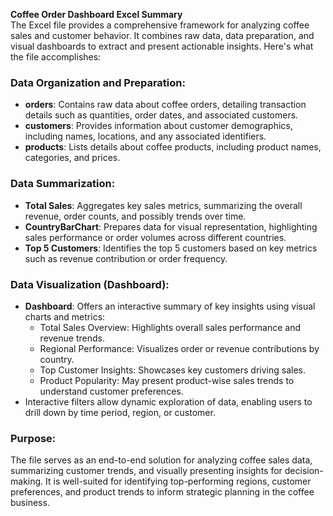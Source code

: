 **Coffee Order Dashboard Excel Summary**  
The Excel file provides a comprehensive framework for analyzing coffee sales and customer behavior. It combines raw data, data preparation, and visual dashboards to extract and present actionable insights. Here's what the file accomplishes:

### Data Organization and Preparation:
- **orders**: Contains raw data about coffee orders, detailing transaction details such as quantities, order dates, and associated customers.
- **customers**: Provides information about customer demographics, including names, locations, and any associated identifiers.
- **products**: Lists details about coffee products, including product names, categories, and prices.

### Data Summarization:
- **Total Sales**: Aggregates key sales metrics, summarizing the overall revenue, order counts, and possibly trends over time.
- **CountryBarChart**: Prepares data for visual representation, highlighting sales performance or order volumes across different countries.
- **Top 5 Customers**: Identifies the top 5 customers based on key metrics such as revenue contribution or order frequency.

### Data Visualization (Dashboard):
- **Dashboard**: Offers an interactive summary of key insights using visual charts and metrics:
  - Total Sales Overview: Highlights overall sales performance and revenue trends.
  - Regional Performance: Visualizes order or revenue contributions by country.
  - Top Customer Insights: Showcases key customers driving sales.
  - Product Popularity: May present product-wise sales trends to understand customer preferences.
- Interactive filters allow dynamic exploration of data, enabling users to drill down by time period, region, or customer.

### Purpose:
The file serves as an end-to-end solution for analyzing coffee sales data, summarizing customer trends, and visually presenting insights for decision-making. It is well-suited for identifying top-performing regions, customer preferences, and product trends to inform strategic planning in the coffee business.
